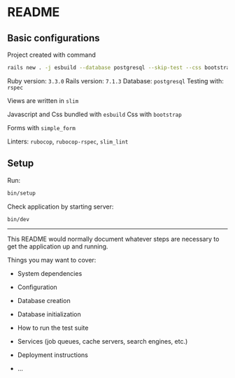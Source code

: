 # README

## Basic configurations

Project created with command

```bash
rails new . -j esbuild --database postgresql --skip-test --css bootstrap
```

Ruby version: `3.3.0`
Rails version: `7.1.3`
Database: `postgresql`
Testing with: `rspec`

Views are written in `slim`

Javascript and Css bundled with `esbuild`
Css with `bootstrap`

Forms with `simple_form`

Linters: `rubocop`, `rubocop-rspec`, `slim_lint`

## Setup

Run:

```bash
bin/setup
```

Check application by starting server:

```bash
bin/dev
```

---

This README would normally document whatever steps are necessary to get the
application up and running.

Things you may want to cover:

* System dependencies

* Configuration

* Database creation

* Database initialization

* How to run the test suite

* Services (job queues, cache servers, search engines, etc.)

* Deployment instructions

* ...
